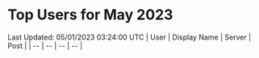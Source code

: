 # Top Users for May 2023
Last Updated: 05/01/2023 03:24:00 UTC
| User | Display Name | Server | Post |
| -- | -- | -- | -- |
